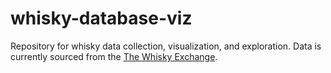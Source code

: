 # whisky-database-viz

Repository for whisky data collection, visualization, and exploration. Data is currently sourced from the <a href="https://www.thewhiskyexchange.com">The Whisky Exchange</a>. 



